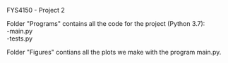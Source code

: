 FYS4150 - Project 2

Folder "Programs" contains all the code for the project (Python 3.7):\
  -main.py\
  -tests.py

Folder "Figures" contians all the plots we make with the program main.py.
